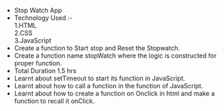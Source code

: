 - Stop Watch App<br>
- Technology Used :-<br>
    1.HTML<br>
    2.CSS<br>
    3.JavaScript<br>
- Create a function to Start stop and Reset the Stopwatch.<br>
- Create a function name stopWatch where the logic is constructed for proper function.<br>
- Total Duration 1.5 hrs<br>
- Learnt about setTimeout to start its function in JavaScript.<br>
- Learnt about how to call a function in the function of JavaScript.<br>
- Learnt about how to create a function on Onclick in html and make a function to recall it onClick.<br>